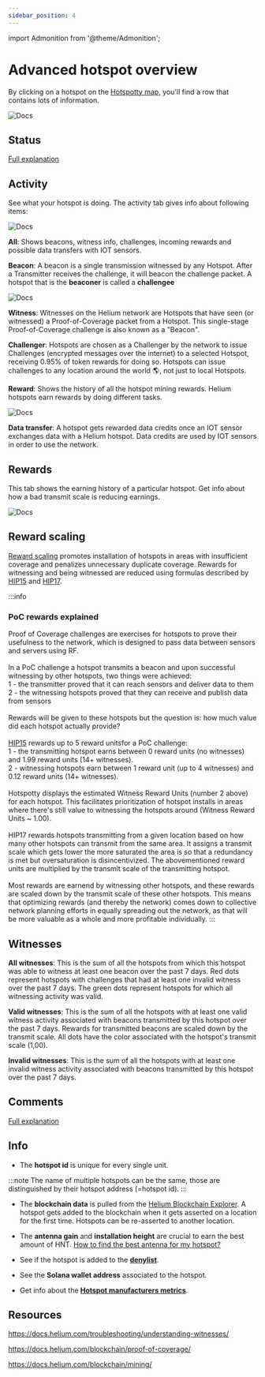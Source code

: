 ```yaml
---
sidebar_position: 4
---
```


import Admonition from '@theme/Admonition';

# Advanced hotspot overview

By clicking on a hotspot on the [Hotspotty map](https://app.hotspotty.net/hotspots), you'll find a row that contains lots of information.

![Docs](/img/getting-started/hotspot-status-ui.png)

## Status

[Full explanation](../features/monitoring-and-managing/status-checker)

## Activity

See what your hotspot is doing. The activity tab gives info about following items:

![Docs](/img/getting-started/activity-status-ui.png)

**All**: Shows beacons, witness info, challenges, incoming rewards and possible data transfers with IOT sensors.

**Beacon**: A beacon is a single transmission witnessed by any Hotspot. After a Transmitter receives the challenge, it will beacon the challenge packet. A hotspot that is the **beaconer** is called a **challengee**

![Docs](/img/getting-started/understanding-witnesses.png)

**Witness**: Witnesses on the Helium network are Hotspots that have seen (or witnessed) a Proof-of-Coverage packet from a Hotspot. This single-stage Proof-of-Coverage challenge is also known as a "Beacon".

**Challenger**: Hotspots are chosen as a Challenger by the network to issue Challenges (encrypted messages over the internet) to a selected Hotspot, receiving 0.95% of token rewards for doing so. Hotspots can issue challenges to any location around the world 🌎, not just to local Hotspots.

**Reward**: Shows the history of all the hotspot mining rewards. Helium hotspots earn rewards by doing different tasks.

![Docs](/img/getting-started/reward-types.png)

**Data transfer**: A hotspot gets rewarded data credits once an IOT sensor exchanges data with a Helium hotspot. Data credits are used by IOT sensors in order to use the network.

## Rewards

This tab shows the earning history of a particular hotspot. Get info about how a bad transmit scale is reducing earnings.

![Docs](/img/getting-started/hotspot-status-rewards.png)

## Reward scaling

[Reward scaling](https://docs.helium.com/blockchain/proof-of-coverage/#poc-transmit-scale) promotes installation of hotspots in areas with insufficient coverage and penalizes unnecessary duplicate coverage. Rewards for witnessing and being witnessed are reduced using formulas described by [HIP15](https://github.com/helium/HIP/blob/main/0015-beaconing-rewards.md) and [HIP17](https://github.com/helium/HIP/blob/main/0017-hex-density-based-transmit-transmit-scale.md).

:::info

### PoC rewards explained

Proof of Coverage challenges are exercises for hotspots to prove their usefulness to the network, which is designed to pass data between sensors and servers using RF.<br/><br/>
In a PoC challenge a hotspot transmits a beacon and upon successful witnessing by other hotspots, two things were achieved:<br/>
1 - the transmitter proved that it can reach sensors and deliver data to them<br/>
2 - the witnessing hotspots proved that they can receive and publish data from sensors<br/><br/>
Rewards will be given to these hotspots but the question is: how much value did each hotspot actually provide?<br/><br/>
[HIP15](https://github.com/helium/HIP/blob/main/0015-beaconing-rewards.md) rewards up to 5 reward unitsfor a PoC challenge:<br/>
1 - the transmitting hotspot earns between 0 reward units (no witnesses) and 1.99 reward units (14+ witnesses).<br/>
2 - witnessing hotspots earn between 1 reward unit (up to 4 witnesses) and 0.12 reward units (14+ witnesses).<br/><br/>
Hotspotty displays the estimated Witness Reward Units (number 2 above) for each hotspot. This facilitates prioritization of hotspot installs in areas where there's still value to witnessing the hotspots around (Witness Reward Units ~ 1.00).<br/><br/>
HIP17 rewards hotspots transmitting from a given location based on how many other hotspots can transmit from the same area. It assigns a transmit scale which gets lower the more saturated the area is so that a redundancy is met but oversaturation is disincentivized. The abovementioned reward units are multiplied by the transmit scale of the transmitting hotspot.<br/><br/>
Most rewards are earnend by witnessing other hotspots, and these rewards are scaled down by the transmit scale of these other hotspots. This means that optimizing rewards (and thereby the network) comes down to collective network planning efforts in equally spreading out the network, as that will be more valuable as a whole and more profitable individually.
:::

## Witnesses

**All witnesses**: This is the sum of all the hotspots from which this hotspot was able to witness at least one beacon over the past 7 days.
Red dots represent hotspots with challenges that had at least one invalid witness over the past 7 days.
The green dots represent hotspots for which all witnessing activity was valid.

**Valid witnesses**: This is the sum of all the hotspots with at least one valid witness activity associated with beacons transmitted by this hotspot over the past 7 days.
Rewards for transmitted beacons are scaled down by the transmit scale. All dots have the color associated with the hotspot's transmit scale (1,00).

**Invalid witnesses**: This is the sum of all the hotspots with at least one invalid witness activity associated with beacons transmitted by this hotspot over the past 7 days.

## Comments

[Full explanation](/features/monitoring-and-managing/internal-workspace-comments)

## Info

- The **hotspot id** is unique for every single unit.

:::note
The name of multiple hotspots can be the same, those are distinguished by their hotspot address (=hotspot id).
:::

- The **blockchain data** is pulled from the [Helium Blockchain Explorer](https://explorer.helium.com/hotspots). A hotspot gets added to the blockchain when it gets asserted on a location for the first time. Hotspots can be re-asserted to another location.

- The **antenna gain** and **installation height** are crucial to earn the best amount of HNT. [How to find the best antenna for my hotspot?](https://gristleking.com/antennas-for-helium/)

- See if the hotspot is added to the [**denylist**](../features/visualize-and-understand/denylist.md).

- See the **Solana wallet address** associated to the hotspot.

- Get info about the [**Hotspot manufacturers metrics**](../features/visualize-and-understand/hotspot-manufacturers-metrics.md).

## Resources

https://docs.helium.com/troubleshooting/understanding-witnesses/

https://docs.helium.com/blockchain/proof-of-coverage/

https://docs.helium.com/blockchain/mining/
